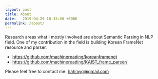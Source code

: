 ```yaml
---
layout: post
title: About
date:   2019-04-29 18:15:00 +0900
permalink: /about/
---
```


Research areas what I mostly involved are about Semantic Parsing in NLP field. 
One of my contribution in the field is building Korean FrameNet resource and parser.
- https://github.com/machinereading/koreanframenet
- https://github.com/machinereading/KAIST_frame_parser/

Please feel free to contact me: hahmyg@gmail.com
